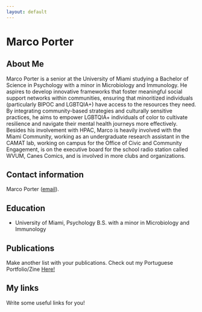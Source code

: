 ```yaml
---
layout: default
---
```


# Marco Porter

## About Me

Marco Porter is a senior at the University of Miami studying a Bachelor of Science in Psychology with a minor in Microbiology and Immunology. He aspires to develop innovative frameworks that foster meaningful social support networks within communities, ensuring that minoritized individuals (particularly BIPOC and LGBTQIA+) have access to the resources they need. By integrating community-based strategies and culturally sensitive practices, he aims to empower LGBTQIA+ individuals of color to cultivate resilience and navigate their mental health journeys more effectively. Besides his involvement with HPAC, Marco is heavily involved with the Miami Community, working as an undergraduate research assistant in the CAMAT lab, working on campus for the Office of Civic and Community Engagement, is on the executive board for the school radio station called WVUM, Canes Comics, and is involved in more clubs and organizations. 

## Contact information
Marco Porter ([email](marcoporter178@gmail.com)).

## Education 

- University of Miami, Psychology B.S. with a minor in Microbiology and Immunology
  
## Publications 

Make another list with your publications. Check out my Portuguese Portfolio/Zine [Here!](https://docs.google.com/presentation/d/1Jz360Te2JTNzx8atYD5-eZ1eRicWYs0bpMJaJFSp-Ec/edit?usp=sharing)

## My links 

Write some useful links for you! 

